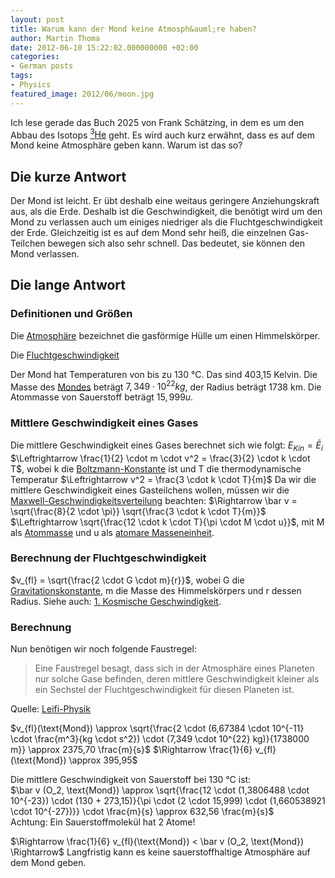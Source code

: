 ```yaml
---
layout: post
title: Warum kann der Mond keine Atmosph&auml;re haben?
author: Martin Thoma
date: 2012-06-10 15:22:02.000000000 +02:00
categories:
- German posts
tags:
- Physics
featured_image: 2012/06/moon.jpg
---
```

Ich lese gerade das Buch 2025 von Frank Sch&auml;tzing, in dem es um den Abbau des Isotops <a href="http://de.wikipedia.org/wiki/Helium-3#Kernfusion"><sup>3</sup>He</a> geht. Es wird auch kurz erw&auml;hnt, dass es auf dem Mond keine Atmosph&auml;re geben kann. Warum ist das so?

## Die kurze Antwort
Der Mond ist leicht. Er &uuml;bt deshalb eine weitaus geringere Anziehungskraft aus, als die Erde. Deshalb ist die Geschwindigkeit, die ben&ouml;tigt wird um den Mond zu verlassen auch um einiges niedriger als die Fluchtgeschwindigkeit der Erde. Gleichzeitig ist es auf dem Mond sehr hei&szlig;, die einzelnen Gas-Teilchen bewegen sich also sehr schnell. Das bedeutet, sie k&ouml;nnen den Mond verlassen.

## Die lange Antwort

### Definitionen und Gr&ouml;&szlig;en
Die <a href="http://de.wikipedia.org/wiki/Atmosph%C3%A4re_(Astronomie)">Atmosph&auml;re</a> bezeichnet die gasf&ouml;rmige H&uuml;lle um einen Himmelsk&ouml;rper.

Die <a href="http://de.wikipedia.org/wiki/Fluchtgeschwindigkeit#Zweite_kosmische_Geschwindigkeit_oder_Fluchtgeschwindigkeit">Fluchtgeschwindigkeit</a> 

Der Mond hat Temperaturen von bis zu 130 &deg;C. Das sind 403,15 Kelvin.
Die Masse des <a href="http://de.wikipedia.org/wiki/Mond">Mondes</a> betr&auml;gt $7,349 \cdot 10^{22} kg$, der Radius betr&auml;gt 1738 km.
Die Atommasse von Sauerstoff betr&auml;gt $15,999 u$.

### Mittlere Geschwindigkeit eines Gases
Die mittlere Geschwindigkeit eines Gases berechnet sich wie folgt:
$E_{Kin} = \bar E_i$
$\Leftrightarrow \frac{1}{2} \cdot m \cdot v^2 = \frac{3}{2} \cdot k \cdot T$, wobei k die <a href="http://de.wikipedia.org/wiki/Boltzmann-Konstante">Boltzmann-Konstante</a> ist und T die thermodynamische Temperatur
$\Leftrightarrow v^2 = \frac{3 \cdot k \cdot T}{m}$
Da wir die mittlere Geschwindigkeit eines Gasteilchens wollen, m&uuml;ssen wir die <a href="http://de.wikipedia.org/wiki/Maxwell-Boltzmann-Verteilung">Maxwell-Geschwindigkeitsverteilung</a> beachten:
$\Rightarrow \bar v = \sqrt{\frac{8}{2 \cdot \pi}} \sqrt{\frac{3 \cdot k \cdot T}{m}}$
$\Leftrightarrow \sqrt{\frac{12 \cdot k \cdot T}{\pi \cdot M \cdot u}}$, mit M als <a href="http://de.wikipedia.org/wiki/Atommasse">Atommasse</a> und u als <a href="http://de.wikipedia.org/wiki/Atomare_Masseneinheit">atomare Masseneinheit</a>.

### Berechnung der Fluchtgeschwindigkeit
$v_{fl} = \sqrt{\frac{2 \cdot G \cdot m}{r}}$, wobei G die <a href="http://de.wikipedia.org/wiki/Gravitationskonstante">Gravitationskonstante</a>, m die Masse des Himmelsk&ouml;rpers und r dessen Radius. Siehe auch: <a href="http://de.wikipedia.org/wiki/Kosmische_Geschwindigkeiten">1. Kosmische Geschwindigkeit</a>.

### Berechnung
Nun ben&ouml;tigen wir noch folgende Faustregel:

<blockquote>Eine Faustregel besagt, dass sich in der Atmosph&auml;re eines Planeten nur solche Gase befinden, deren mittlere Geschwindigkeit kleiner als ein Sechstel der Fluchtgeschwindigkeit f&uuml;r diesen Planeten ist.</blockquote>
Quelle:  <a href="http://www.leifiphysik.de/web_ph12/musteraufgaben/08gastheorie/atmos/atmos.htm">Leifi-Physik</a>

$v_{fl}(\text{Mond}) \approx \sqrt{\frac{2 \cdot (6,67384 \cdot 10^{-11} \cdot \frac{m^3}{kg \cdot s^2}) \cdot (7,349 \cdot 10^{22} kg)}{1738000 m}} \approx 2375,70 \frac{m}{s}$
$\Rightarrow \frac{1}{6} v_{fl}(\text{Mond}) \approx 395,95$

Die mittlere Geschwindigkeit von Sauerstoff bei 130 &deg;C ist:<br/>
$\bar v (O_2, \text{Mond}) \approx \sqrt{\frac{12 \cdot (1,3806488 \cdot 10^{-23}) \cdot (130 + 273,15)}{\pi \cdot (2 \cdot 15,999) \cdot (1,660538921 \cdot 10^{-27})}} \cdot \frac{m}{s} \approx 632,56 \frac{m}{s}$<br/>
Achtung: Ein Sauerstoffmolek&uuml;l hat 2 Atome!

$\Rightarrow \frac{1}{6} v_{fl}(\text{Mond}) < \bar v (O_2, \text{Mond}) \Rightarrow$ Langfristig kann es keine sauerstoffhaltige Atmosph&auml;re auf dem Mond geben.
